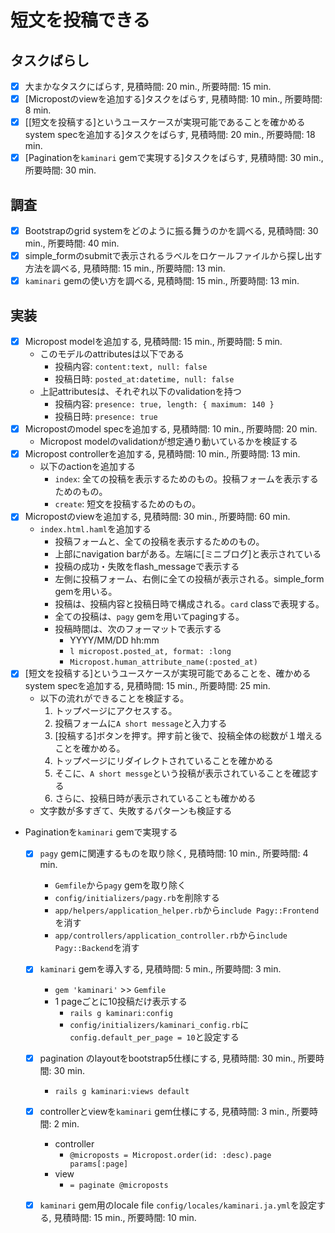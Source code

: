 # 短文を投稿できる

## タスクばらし

- [x] 大まかなタスクにばらす, 見積時間: 20 min., 所要時間: 15 min.
- [x] [Micropostのviewを追加する]タスクをばらす, 見積時間: 10 min., 所要時間: 8 min.
- [x] [[短文を投稿する]というユースケースが実現可能であることを確かめるsystem specを追加する]タスクをばらす, 見積時間: 20 min., 所要時間: 18 min.
- [x] [Paginationを`kaminari` gemで実現する]タスクをばらす, 見積時間: 30 min., 所要時間: 30 min.

## 調査

- [x] Bootstrapのgrid systemをどのように振る舞うのかを調べる, 見積時間: 30 min., 所要時間: 40 min.
- [x] simple_formのsubmitで表示されるラベルをロケールファイルから探し出す方法を調べる, 見積時間: 15 min., 所要時間: 13 min.
- [x] `kaminari` gemの使い方を調べる, 見積時間: 15 min., 所要時間: 13 min.

## 実装

- [x] Micropost modelを追加する, 見積時間: 15 min., 所要時間: 5 min.
  - このモデルのattributesは以下である
    - 投稿内容: `content:text, null: false`
    - 投稿日時: `posted_at:datetime, null: false`
  - 上記attributesは、それぞれ以下のvalidationを持つ
    - 投稿内容: `presence: true, length: { maximum: 140 }`
    - 投稿日時: `presence: true`
- [x] Micropostのmodel specを追加する, 見積時間: 10 min., 所要時間: 20 min.
  - Micropost modelのvalidationが想定通り動いているかを検証する
- [x] Micropost controllerを追加する, 見積時間: 10 min., 所要時間: 13 min.
  - 以下のactionを追加する
    - `index`: 全ての投稿を表示するためのもの。投稿フォームを表示するためのもの。
    - `create`: 短文を投稿するためのもの。
- [x] Micropostのviewを追加する, 見積時間: 30 min., 所要時間: 60 min.
  - `index.html.haml`を追加する
    - 投稿フォームと、全ての投稿を表示するためのもの。
    - 上部にnavigation barがある。左端に[ミニブログ]と表示されている
    - 投稿の成功・失敗をflash_messageで表示する
    - 左側に投稿フォーム、右側に全ての投稿が表示される。simple_form gemを用いる。
    - 投稿は、投稿内容と投稿日時で構成される。`card` classで表現する。
    - 全ての投稿は、`pagy` gemを用いてpagingする。
    - 投稿時間は、次のフォーマットで表示する
      - YYYY/MM/DD hh:mm
      - `l micropost.posted_at, format: :long`
      - `Micropost.human_attribute_name(:posted_at)`
- [x] [短文を投稿する]というユースケースが実現可能であることを、確かめるsystem specを追加する, 見積時間: 15 min., 所要時間: 25 min.
  - 以下の流れができることを検証する。
    1. トップページにアクセスする。
    2. 投稿フォームに`A short message`と入力する
    3. [投稿する]ボタンを押す。押す前と後で、投稿全体の総数が１増えることを確かめる。
    4. トップページにリダイレクトされていることを確かめる
    5. そこに、`A short messge`という投稿が表示されていることを確認する
    6. さらに、投稿日時が表示されていることも確かめる
  - 文字数が多すぎて、失敗するパターンも検証する
- Paginationを`kaminari` gemで実現する
  - [x] `pagy` gemに関連するものを取り除く, 見積時間: 10 min., 所要時間: 4 min.
    - `Gemfile`から`pagy` gemを取り除く
    - `config/initializers/pagy.rb`を削除する
    - `app/helpers/application_helper.rb`から`include Pagy::Frontend`を消す
    - `app/controllers/application_controller.rb`から`include Pagy::Backend`を消す
  - [x] `kaminari` gemを導入する, 見積時間: 5 min., 所要時間: 3 min.
    -  `gem 'kaminari'` >> `Gemfile`
    -  1 pageごとに10投稿だけ表示する
       - `rails g kaminari:config`
       - `config/initializers/kaminari_config.rb`に`config.default_per_page = 10`と設定する
  - [x] pagination のlayoutをbootstrap5仕様にする, 見積時間: 30 min., 所要時間: 30 min.
    - `rails g kaminari:views default`
  - [x] controllerとviewを`kaminari` gem仕様にする, 見積時間: 3 min., 所要時間: 2 min.
    - controller
      - `@microposts = Micropost.order(id: :desc).page params[:page]`
    - view
      - `= paginate @microposts`
  - [x] `kaminari` gem用のlocale file `config/locales/kaminari.ja.yml`を設定する, 見積時間: 15 min., 所要時間: 10 min.

  